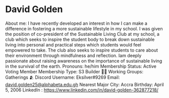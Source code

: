 # David Golden

About me: I have recently developed an interest in how I can make a difference in fostering a more sustainable lifestyle in my school. I was given the position of co-president of the Sustainable Living Club at my school, a club which seeks to inspire the student body to break down sustainable living into personal and practical steps which students would feel empowered to take. The club also seeks to inspire students to care about their environment through mindfulness and reflection. Iam deeply passionate about raising awareness on the importance of sustainable living in the survival of the earth.
Pronouns: he/him
Membership Status: Active Voting Member
Membership Type: S3 Builder 🧑‍🚀
Working Groups: Gatherings 🫂
Discord Username: Eksilver#9269
Email: david.golden25@alphabeta.edu.gh
Nearest Major City: Accra
Birthday: April 5, 2006
LinkedIn : https://www.linkedin.com/in/david-golden-362877218/